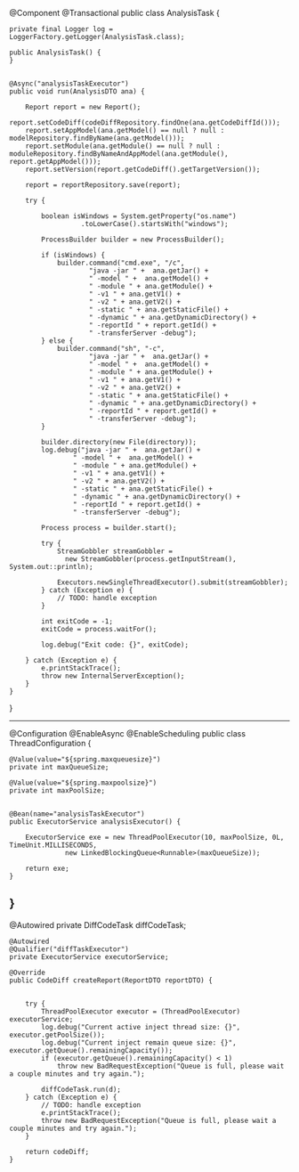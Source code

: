 @Component
@Transactional
public class AnalysisTask {
	
	private final Logger log = LoggerFactory.getLogger(AnalysisTask.class);
	
	public AnalysisTask() {
	}

	
	@Async("analysisTaskExecutor")
	public void run(AnalysisDTO ana) {
		
		Report report = new Report();
		report.setCodeDiff(codeDiffRepository.findOne(ana.getCodeDiffId()));
		report.setAppModel(ana.getModel() == null ? null : modelRepository.findByName(ana.getModel()));
		report.setModule(ana.getModule() == null ? null : moduleRepository.findByNameAndAppModel(ana.getModule(), report.getAppModel()));
		report.setVersion(report.getCodeDiff().getTargetVersion());
		
		report = reportRepository.save(report);
		
		try {
			
			boolean isWindows = System.getProperty("os.name")
					  .toLowerCase().startsWith("windows");
			
			ProcessBuilder builder = new ProcessBuilder();
			
			if (isWindows) {
			    builder.command("cmd.exe", "/c", 
			    		"java -jar " +  ana.getJar() + 
			    		" -model " +  ana.getModel() + 
			    		" -module " + ana.getModule() + 
			    		" -v1 " + ana.getV1() + 
			    		" -v2 " + ana.getV2() + 
			    		" -static " + ana.getStaticFile() + 
			    		" -dynamic " + ana.getDynamicDirectory() + 
			    		" -reportId " + report.getId() + 
			    		" -transferServer -debug");
			} else {
			    builder.command("sh", "-c", 
			    		"java -jar " +  ana.getJar() + 
			    		" -model " +  ana.getModel() + 
			    		" -module " + ana.getModule() + 
			    		" -v1 " + ana.getV1() + 
			    		" -v2 " + ana.getV2() + 
			    		" -static " + ana.getStaticFile() + 
			    		" -dynamic " + ana.getDynamicDirectory() + 
			    		" -reportId " + report.getId() + 
			    		" -transferServer -debug");
			}
			
			builder.directory(new File(directory));
			log.debug("java -jar " +  ana.getJar() + 
		    		" -model " +  ana.getModel() + 
		    		" -module " + ana.getModule() + 
		    		" -v1 " + ana.getV1() + 
		    		" -v2 " + ana.getV2() + 
		    		" -static " + ana.getStaticFile() + 
		    		" -dynamic " + ana.getDynamicDirectory() + 
		    		" -reportId " + report.getId() + 
		    		" -transferServer -debug");
			
			Process process = builder.start();
			
			try {
				StreamGobbler streamGobbler = 
				  new StreamGobbler(process.getInputStream(), System.out::println);
				
				Executors.newSingleThreadExecutor().submit(streamGobbler);
			} catch (Exception e) {
				// TODO: handle exception
			}
			
			int exitCode = -1;
			exitCode = process.waitFor();
			
			log.debug("Exit code: {}", exitCode);
			
		} catch (Exception e) {
			e.printStackTrace();
			throw new InternalServerException();
		}
	}
}

------
@Configuration
@EnableAsync
@EnableScheduling
public class ThreadConfiguration {
	
	@Value(value="${spring.maxqueuesize}")
	private int maxQueueSize;
	
	@Value(value="${spring.maxpoolsize}")
	private int maxPoolSize;

	
	@Bean(name="analysisTaskExecutor")
	public ExecutorService analysisExecutor() {
		
		ExecutorService exe = new ThreadPoolExecutor(10, maxPoolSize, 0L, TimeUnit.MILLISECONDS,   
				  new LinkedBlockingQueue<Runnable>(maxQueueSize));
		
		return exe;
	}

}
-----
@Autowired
	private DiffCodeTask diffCodeTask;

	@Autowired
	@Qualifier("diffTaskExecutor")
	private ExecutorService executorService;

	@Override
	public CodeDiff createReport(ReportDTO reportDTO) {

		
		try {
			ThreadPoolExecutor executor = (ThreadPoolExecutor) executorService;
			log.debug("Current active inject thread size: {}", executor.getPoolSize());
			log.debug("Current inject remain queue size: {}", executor.getQueue().remainingCapacity());
			if (executor.getQueue().remainingCapacity() < 1)
				throw new BadRequestException("Queue is full, please wait a couple minutes and try again.");

			diffCodeTask.run(d);
		} catch (Exception e) {
			// TODO: handle exception
			e.printStackTrace();
			throw new BadRequestException("Queue is full, please wait a couple minutes and try again.");
		}

		return codeDiff;
	}
